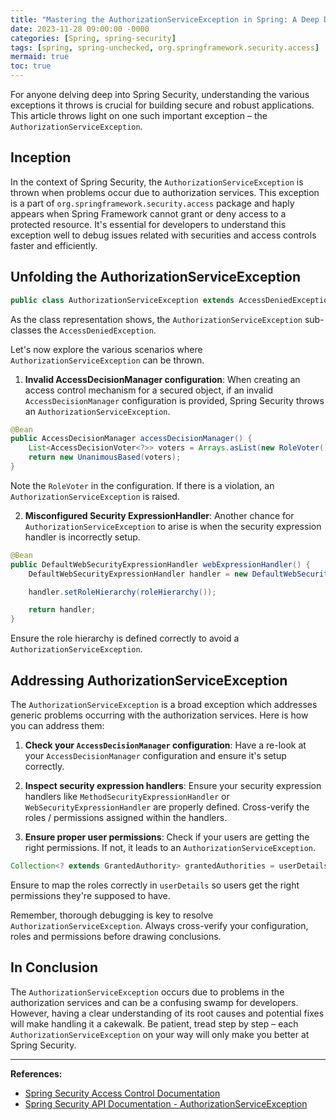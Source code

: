```yaml
---
title: "Mastering the AuthorizationServiceException in Spring: A Deep Dive for Java Developers"
date: 2023-11-28 09:00:00 -0000
categories: [Spring, spring-security]
tags: [spring, spring-unchecked, org.springframework.security.access]
mermaid: true
toc: true
---
```



For anyone delving deep into Spring Security, understanding the various exceptions it throws is crucial for building secure and robust applications. This article throws light on one such important exception – the `AuthorizationServiceException`.

## Inception

In the context of Spring Security, the `AuthorizationServiceException` is thrown when problems occur due to authorization services. This exception is a part of `org.springframework.security.access` package and haply appears when Spring Framework cannot grant or deny access to a protected resource. It's essential for developers to understand this exception well to debug issues related with securities and access controls faster and efficiently.

## Unfolding the AuthorizationServiceException

```java
public class AuthorizationServiceException extends AccessDeniedException
```
As the class representation shows, the `AuthorizationServiceException` sub-classes the `AccessDeniedException`.

Let's now explore the various scenarios where `AuthorizationServiceException` can be thrown.

1. **Invalid AccessDecisionManager configuration**:
When creating an access control mechanism for a secured object, if an invalid `AccessDecisionManager` configuration is provided, Spring Security throws an `AuthorizationServiceException`.

```java
@Bean
public AccessDecisionManager accessDecisionManager() {
    List<AccessDecisionVoter<?>> voters = Arrays.asList(new RoleVoter());
    return new UnanimousBased(voters);
}
```

Note the `RoleVoter` in the configuration. If there is a violation, an `AuthorizationServiceException` is raised.

2. **Misconfigured Security ExpressionHandler**:
Another chance for `AuthorizationServiceException` to arise is when the security expression handler is incorrectly setup.

```java
@Bean
public DefaultWebSecurityExpressionHandler webExpressionHandler() {
    DefaultWebSecurityExpressionHandler handler = new DefaultWebSecurityExpressionHandler();

    handler.setRoleHierarchy(roleHierarchy());

    return handler;
}
```
Ensure the role hierarchy is defined correctly to avoid a `AuthorizationServiceException`.


## Addressing AuthorizationServiceException

The `AuthorizationServiceException` is a broad exception which addresses generic problems occurring with the authorization services. Here is how you can address them:

1. **Check your `AccessDecisionManager` configuration**:
Have a re-look at your `AccessDecisionManager` configuration and ensure it's setup correctly.

2. **Inspect security expression handlers**:
Ensure your security expression handlers like `MethodSecurityExpressionHandler` or `WebSecurityExpressionHandler` are properly defined. Cross-verify the roles / permissions assigned within the handlers.

3. **Ensure proper user permissions**: 
Check if your users are getting the right permissions. If not, it leads to an `AuthorizationServiceException`.

```java
Collection<? extends GrantedAuthority> grantedAuthorities = userDetails.getAuthorities();
```
Ensure to map the roles correctly in `userDetails` so users get the right permissions they're supposed to have.

Remember, thorough debugging is key to resolve `AuthorizationServiceException`. Always cross-verify your configuration, roles and permissions before drawing conclusions.

## In Conclusion

The `AuthorizationServiceException` occurs due to problems in the authorization services and can be a confusing swamp for developers. However, having a clear understanding of its root causes and potential fixes will make handling it a cakewalk. Be patient, tread step by step – each `AuthorizationServiceException` on your way will only make you better at Spring Security.

---

**References:**
* [Spring Security Access Control Documentation](https://docs.spring.io/spring-security/site/docs/current/reference/html5/#servlet-authorization)
* [Spring Security API Documentation - AuthorizationServiceException](https://docs.spring.io/spring-security/site/docs/current/api/org/springframework/security/access/AuthorizationServiceException.html)
